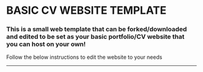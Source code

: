 # BASIC CV WEBSITE TEMPLATE
### This is a small web template that can be forked/downloaded and edited to be set as your basic portfolio/CV website that you can host on your own!
Follow the below instructions to edit the website to your needs
<hr />